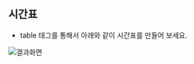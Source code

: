 ## 시간표 

* table 태그를 통해서 아래와 같이 시간표를 만들어 보세요. 

![결과화면](/material/images/dulumary/web/front/html/test08_result.png)